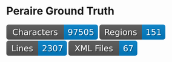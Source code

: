 Peraire Ground Truth
=====================

![characters badge](badges/characters.svg) ![regions badge](badges/regions.svg) ![lines badge](badges/lines.svg) ![files badge](badges/files.svg) 

<!--
**You can delete the following three paragraphs, they are just there to explain what's going on**


*Notes on the template: you need to change the htr-united.yml file here so that you repository is correctly documented. Check https://htr-united.github.io/document-your-data.html to generate one.*

*Your data should go in the [./data](./data) folder where they should be put in subfolder, such as `./data/manuscript1/alto.xml`*

*The template contains the tools used by HTR-United, they are configured so that you don't need to do it yourself. This will allow for some quality control.*


## License

Complete here

## Description

Complete here

## Extent

Complete here

## Transcription guidelines

Complete here.

## Sources

Complete here.

-->
